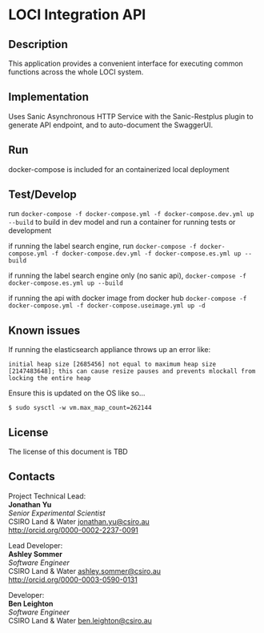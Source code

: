 # LOCI Integration API

## Description
This application provides a convenient interface for executing common functions across the whole LOCI system.

## Implementation
Uses Sanic Asynchronous HTTP Service with the Sanic-Restplus plugin to generate API endpoint, and to auto-document the SwaggerUI.

## Run

docker-compose is included for an containerized local deployment

## Test/Develop

run `docker-compose -f docker-compose.yml -f docker-compose.dev.yml up --build` to build in dev model and run a container for running tests or development

if running the label search engine, run
`docker-compose -f docker-compose.yml -f docker-compose.dev.yml -f docker-compose.es.yml up --build` 

if running the label search engine only (no sanic api),
`docker-compose -f docker-compose.es.yml up --build` 

if running the api with docker image from docker hub
`docker-compose -f docker-compose.yml -f docker-compose.useimage.yml up -d` 


## Known issues

If running the elasticsearch appliance throws up an error like:
```
initial heap size [2685456] not equal to maximum heap size [2147483648]; this can cause resize pauses and prevents mlockall from locking the entire heap
```

Ensure this is updated on the OS like so...
```
$ sudo sysctl -w vm.max_map_count=262144

```

## License
The license of this document is TBD

## Contacts
Project Technical Lead:  
**Jonathan Yu**  
*Senior Experimental Scientist*  
CSIRO Land & Water
<jonathan.yu@csiro.au>  
<http://orcid.org/0000-0002-2237-0091>

Lead Developer:  
**Ashley Sommer**  
*Software Engineer*  
CSIRO Land & Water
<ashley.sommer@csiro.au>  
<http://orcid.org/0000-0003-0590-0131>

Developer:  
**Ben Leighton**  
*Software Engineer*  
CSIRO Land & Water
<ben.leighton@csiro.au>  
